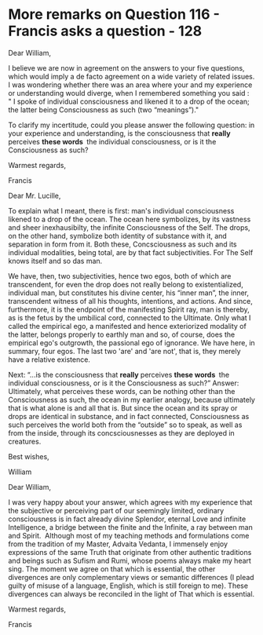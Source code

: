 # More remarks on Question 116 - Francis asks a question - 128

Dear William,

I believe we are now in agreement on the answers to your five questions, which would imply a de facto agreement on a wide variety of related issues. I was wondering whether there was an area where your and my experience or understanding would diverge, when I remembered something you said : "&nbsp;I spoke of individual consciousness and likened it to a drop of the ocean; the latter being Consciousness as such (two &ldquo;meanings&rdquo;)."

To clarify my incertitude, could you please answer the following question: in your experience and understanding, is the consciousness that **really** perceives **these words&nbsp;**&nbsp;the individual consciousness, or is it the Consciousness as such?

Warmest regards,

Francis

Dear Mr. Lucille,

To explain what I meant, there is first: man's individual consciousness likened to a drop of the ocean. The ocean here symbolizes, by its vastness and sheer inexhausibilty, the infinite Consciousness of the Self. The drops, on the other hand, symbolize both identity of substance with it, and separation in form from it. Both these, Concsciousness as such and its individual modalities, being total, are by that fact subjectivities. For The Self knows itself and so das man.

We have, then, two subjectivities, hence two egos, both of which are transcendent, for even the drop does not really belong to existentialized, individual man, but constitutes his divine center, his &ldquo;inner man&rdquo;, the inner, transcendent witness of all his thoughts, intentions, and actions. And since, furthermore, it is the endpoint of the manifesting Spirit ray, man is thereby, as is the fetus by the umbilical cord, connected to the Ultimate. Only what I called the empirical ego, a manifested and hence exteriorized modality of the latter, belongs properly to earthly man and so, of course, does the empirical ego's outgrowth, the passional ego of ignorance. We have here, in summary, four egos. The last two 'are' and 'are not', that is, they merely have a relative existence.

Next: &ldquo;...is the consciousness that **really** perceives **these words&nbsp;**&nbsp;the individual consciousness, or is it the Consciousness as such?&rdquo; Answer: Ultimately, what perceives these words, can be nothing other than the Consciousness as such, the ocean in my earlier analogy, because ultimately that is what alone is and all that is. But since the ocean and its spray or drops are identical in substance, and in fact connected, Consciousness as such perceives the world both from the &ldquo;outside&rdquo; so to speak, as well as from the inside, through its concsciousnesses as they are deployed in creatures.

Best wishes,

William

Dear William,

I was very happy about your answer, which agrees with my experience that the subjective or perceiving part of our seemingly limited, ordinary consciousness is in fact already divine Splendor, eternal Love and infinite Intelligence, a bridge between the finite and the Infinite, a ray between man and Spirit.&nbsp; Although most of my teaching methods and formulations come from the tradition of my Master, Advaita Vedanta, I immensely enjoy expressions of the same Truth that originate from other authentic traditions and beings such as Sufism and Rumi, whose poems always make my heart sing. The moment we agree on that which is essential, the other divergences are only complementary views or semantic differences (I plead guilty of misuse of a language, English, which is still foreign to me). These divergences can always be reconciled in the light of That which is essential.

Warmest regards,

Francis

